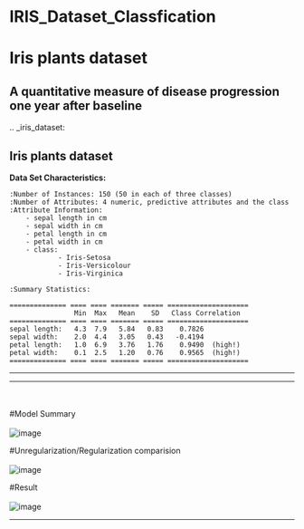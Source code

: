 # IRIS_Dataset_Classfication

# Iris plants dataset
A quantitative measure of disease progression one year after baseline
---
.. _iris_dataset:

Iris plants dataset
--------------------

**Data Set Characteristics:**

    :Number of Instances: 150 (50 in each of three classes)
    :Number of Attributes: 4 numeric, predictive attributes and the class
    :Attribute Information:
        - sepal length in cm
        - sepal width in cm
        - petal length in cm
        - petal width in cm
        - class:
                - Iris-Setosa
                - Iris-Versicolour
                - Iris-Virginica
                
    :Summary Statistics:

    ============== ==== ==== ======= ===== ====================
                    Min  Max   Mean    SD   Class Correlation
    ============== ==== ==== ======= ===== ====================
    sepal length:   4.3  7.9   5.84   0.83    0.7826
    sepal width:    2.0  4.4   3.05   0.43   -0.4194
    petal length:   1.0  6.9   3.76   1.76    0.9490  (high!)
    petal width:    0.1  2.5   1.20   0.76    0.9565  (high!)
    ============== ==== ==== ======= ===== ====================
---
---
<br><br>
#Model Summary<br><br>
![image](https://user-images.githubusercontent.com/37467941/148165655-60333a2c-28a1-43ab-9a5b-4907e678f9ed.png)

#Unregularization/Regularization comparision<br><br>
![image](https://user-images.githubusercontent.com/37467941/148165697-f81ed52f-97bb-4ebe-9913-eab6da1e78b4.png)

#Result<br><br>
![image](https://user-images.githubusercontent.com/37467941/148165736-aedf1288-f3ff-4033-b11e-51c6535289ef.png)

---
